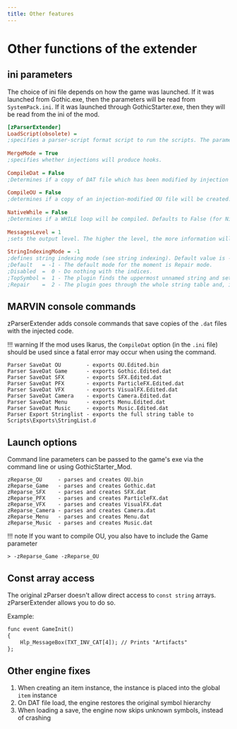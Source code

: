 ```yaml
---
title: Other features
---
```

# Other functions of the extender
## ini parameters
The choice of ini file depends on how the game was launched. If it was launched from Gothic.exe, then the parameters will be read from `SystemPack.ini`. If it was launched through GothicStarter.exe, then they will be read from the ini of the mod.
  
```ini
[zParserExtender]
LoadScript(obsolete) =
;specifies a parser-script format script to run the scripts. The parameter is currently invalid.
  
MergeMode = True
;specifies whether injections will produce hooks.
  
CompileDat = False
;Determines if a copy of DAT file which has been modified by injection will be created.
  
CompileOU = False
;determines if a copy of an injection-modified OU file will be created.
  
NativeWhile = False
;Determines if a WHILE loop will be compiled. Defaults to False (for Ninja compatibility).
  
MessagesLevel = 1
;sets the output level. The higher the level, the more information will be printed to the debug console.
  
StringIndexingMode = -1
;defines string indexing mode (see string indexing). Default value is -1.
;Default   = -1 - The default mode for the moment is Repair mode.
;Disabled  =  0 - Do nothing with the indices.
;TopSymbol =  1 - The plugin finds the uppermost unnamed string and sets a counter for it.
;Repair    =  2 - The plugin goes through the whole string table and, if the indexing order is broken, puts the correct names. The counter is set on the basis of the search.
```

## MARVIN console commands
zParserExtender adds console commands that save copies of the `.dat` files with the injected code.

!!! warning
    If the mod uses Ikarus, the `CompileDat` option (in the `.ini` file) should be used since a fatal error may occur when using the command.

```
Parser SaveDat OU        - exports OU.Edited.bin
Parser SaveDat Game      - exports Gothic.Edited.dat
Parser SaveDat SFX       - exports SFX.Edited.dat
Parser SaveDat PFX       - exports ParticleFX.Edited.dat
Parser SaveDat VFX       - exports VisualFX.Edited.dat
Parser SaveDat Camera    - exports Camera.Edited.dat
Parser SaveDat Menu      - exports Menu.Edited.dat
Parser SaveDat Music     - exports Music.Edited.dat
Parser Export Stringlist - exports the full string table to Scripts\Exports\StringList.d
```

## Launch options
Command line parameters can be passed to the game's exe via the command line or using GothicStarter_Mod.

```
zReparse_OU     - parses and creates OU.bin
zReparse_Game   - parses and creates Gothic.dat
zReparse_SFX    - parses and creates SFX.dat
zReparse_PFX    - parses and creates ParticleFX.dat
zReparse_VFX    - parses and creates VisualFX.dat
zReparse_Camera - parses and creates Camera.dat
zReparse_Menu   - parses and creates Menu.dat
zReparse_Music  - parses and creates Music.dat
```

!!! note
    If you want to compile OU, you also have to include the Game parameter

    > -zReparse_Game -zReparse_OU

## Const array access
The original zParser doesn't allow direct access to `const string` arrays. zParserExtender allows you to do so.

Example:
```dae
func event GameInit()
{
    Hlp_MessageBox(TXT_INV_CAT[4]); // Prints "Artifacts"
};
```

## Other engine fixes
1. When creating an item instance, the instance is placed into the global `item` instance
2. On DAT file load, the engine restores the original symbol hierarchy
3. When loading a save, the engine now skips unknown symbols, instead of crashing
